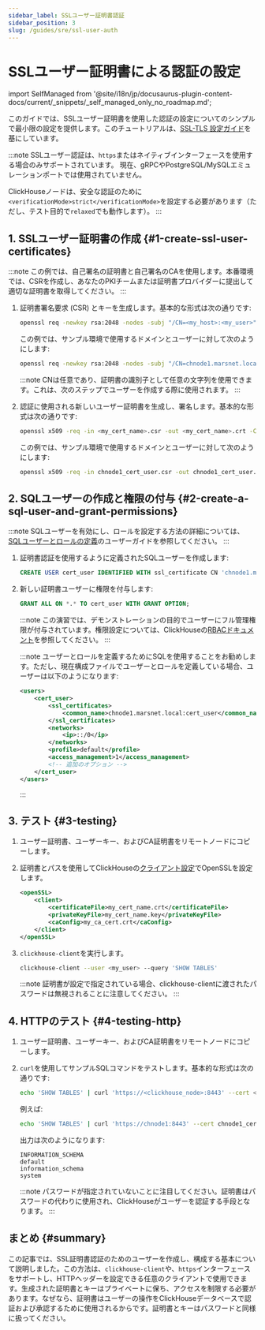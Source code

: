 ```yaml
---
sidebar_label: SSLユーザー証明書認証
sidebar_position: 3
slug: /guides/sre/ssl-user-auth
---
```



# SSLユーザー証明書による認証の設定
import SelfManaged from '@site/i18n/jp/docusaurus-plugin-content-docs/current/_snippets/_self_managed_only_no_roadmap.md';

<SelfManaged />

このガイドでは、SSLユーザー証明書を使用した認証の設定についてのシンプルで最小限の設定を提供します。このチュートリアルは、[SSL-TLS 設定ガイド](../configuring-ssl.md)を基にしています。

:::note
SSLユーザー認証は、`https`またはネイティブインターフェースを使用する場合のみサポートされています。
現在、gRPCやPostgreSQL/MySQLエミュレーションポートでは使用されていません。

ClickHouseノードは、安全な認証のために`<verificationMode>strict</verificationMode>`を設定する必要があります（ただし、テスト目的で`relaxed`でも動作します）。
:::

## 1. SSLユーザー証明書の作成 {#1-create-ssl-user-certificates}

:::note
この例では、自己署名の証明書と自己署名のCAを使用します。本番環境では、CSRを作成し、あなたのPKIチームまたは証明書プロバイダーに提出して適切な証明書を取得してください。
:::

1. 証明書署名要求 (CSR) とキーを生成します。基本的な形式は次の通りです:
    ```bash
    openssl req -newkey rsa:2048 -nodes -subj "/CN=<my_host>:<my_user>"  -keyout <my_cert_name>.key -out <my_cert_name>.csr
    ```
    この例では、サンプル環境で使用するドメインとユーザーに対して次のようにします:
    ```bash
    openssl req -newkey rsa:2048 -nodes -subj "/CN=chnode1.marsnet.local:cert_user"  -keyout chnode1_cert_user.key -out chnode1_cert_user.csr
    ```
    :::note
    CNは任意であり、証明書の識別子として任意の文字列を使用できます。これは、次のステップでユーザーを作成する際に使用されます。
    :::

2. 認証に使用される新しいユーザー証明書を生成し、署名します。基本的な形式は次の通りです:
    ```bash
    openssl x509 -req -in <my_cert_name>.csr -out <my_cert_name>.crt -CA <my_ca_cert>.crt -CAkey <my_ca_cert>.key -days 365
    ```
    この例では、サンプル環境で使用するドメインとユーザーに対して次のようにします:
    ```bash
    openssl x509 -req -in chnode1_cert_user.csr -out chnode1_cert_user.crt -CA marsnet_ca.crt -CAkey marsnet_ca.key -days 365
    ```

## 2. SQLユーザーの作成と権限の付与 {#2-create-a-sql-user-and-grant-permissions}

:::note
SQLユーザーを有効にし、ロールを設定する方法の詳細については、[SQLユーザーとロールの定義](index.md)のユーザーガイドを参照してください。
:::

1. 証明書認証を使用するように定義されたSQLユーザーを作成します:
    ```sql
    CREATE USER cert_user IDENTIFIED WITH ssl_certificate CN 'chnode1.marsnet.local:cert_user';
    ```

2. 新しい証明書ユーザーに権限を付与します:
    ```sql
    GRANT ALL ON *.* TO cert_user WITH GRANT OPTION;
    ```
    :::note
    この演習では、デモンストレーションの目的でユーザーにフル管理権限が付与されています。権限設定については、ClickHouseの[RBACドキュメント](/guides/sre/user-management/index.md)を参照してください。
    :::

    :::note
    ユーザーとロールを定義するためにSQLを使用することをお勧めします。ただし、現在構成ファイルでユーザーとロールを定義している場合、ユーザーは以下のようになります:
    ```xml
    <users>
        <cert_user>
            <ssl_certificates>
                <common_name>chnode1.marsnet.local:cert_user</common_name>
            </ssl_certificates>
            <networks>
                <ip>::/0</ip>
            </networks>
            <profile>default</profile>
            <access_management>1</access_management>
            <!-- 追加のオプション -->
        </cert_user>
    </users>
    ```
    :::

## 3. テスト {#3-testing}

1. ユーザー証明書、ユーザーキー、およびCA証明書をリモートノードにコピーします。

2. 証明書とパスを使用してClickHouseの[クライアント設定](/interfaces/cli.md#configuration_files)でOpenSSLを設定します。

    ```xml
    <openSSL>
        <client>
            <certificateFile>my_cert_name.crt</certificateFile>
            <privateKeyFile>my_cert_name.key</privateKeyFile>
            <caConfig>my_ca_cert.crt</caConfig>
        </client>
    </openSSL>
    ```

3. `clickhouse-client`を実行します。
    ```bash
    clickhouse-client --user <my_user> --query 'SHOW TABLES'
    ```
    :::note
    証明書が設定で指定されている場合、clickhouse-clientに渡されたパスワードは無視されることに注意してください。
    :::


## 4. HTTPのテスト {#4-testing-http}

1. ユーザー証明書、ユーザーキー、およびCA証明書をリモートノードにコピーします。

2. `curl`を使用してサンプルSQLコマンドをテストします。基本的な形式は次の通りです:
    ```bash
    echo 'SHOW TABLES' | curl 'https://<clickhouse_node>:8443' --cert <my_cert_name>.crt --key <my_cert_name>.key --cacert <my_ca_cert>.crt -H "X-ClickHouse-SSL-Certificate-Auth: on" -H "X-ClickHouse-User: <my_user>" --data-binary @-
    ```
    例えば:
    ```bash
    echo 'SHOW TABLES' | curl 'https://chnode1:8443' --cert chnode1_cert_user.crt --key chnode1_cert_user.key --cacert marsnet_ca.crt -H "X-ClickHouse-SSL-Certificate-Auth: on" -H "X-ClickHouse-User: cert_user" --data-binary @-
    ```
    出力は次のようになります:
    ```response
    INFORMATION_SCHEMA
    default
    information_schema
    system
    ```
    :::note
    パスワードが指定されていないことに注目してください。証明書はパスワードの代わりに使用され、ClickHouseがユーザーを認証する手段となります。
    :::


## まとめ {#summary}

この記事では、SSL証明書認証のためのユーザーを作成し、構成する基本について説明しました。この方法は、`clickhouse-client`や、`https`インターフェースをサポートし、HTTPヘッダーを設定できる任意のクライアントで使用できます。生成された証明書とキーはプライベートに保ち、アクセスを制限する必要があります。なぜなら、証明書はユーザーの操作をClickHouseデータベースで認証および承認するために使用されるからです。証明書とキーはパスワードと同様に扱ってください。
